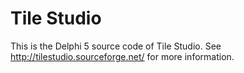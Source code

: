 # Tile Studio

This is the Delphi 5 source code of Tile Studio.
See http://tilestudio.sourceforge.net/ for more information.
